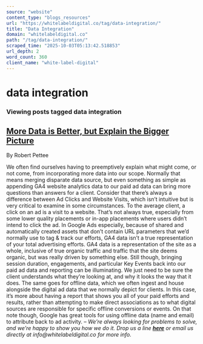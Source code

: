 ```yaml
---
source: "website"
content_type: "blogs_resources"
url: "https://whitelabeldigital.co/tag/data-integration/"
title: "Data Integration"
domain: "whitelabeldigital.co"
path: "/tag/data-integration/"
scraped_time: "2025-10-03T05:13:42.518853"
url_depth: 2
word_count: 360
client_name: "white-label-digital"
---
```


# data integration

### Viewing posts tagged data integration

## [More Data is Better, but Explain the Bigger Picture](https://whitelabeldigital.co/more-data-is-better-but-explain-the-bigger-picture/)

By Robert Pettee

We often find ourselves having to preemptively explain what might come, or not come, from incorporating more data into our scope. Normally that means merging disparate data source, but even something as simple as appending GA4 website analytics data to our paid ad data can bring more questions than answers for a client. Consider that there’s always a difference between Ad Clicks and Website Visits, which isn’t intuitive but is very critical to examine in some circumstances. To the average client, a click on an ad is a visit to a website. That’s not always true, especially from some lower quality placements or in-app placements where users didn’t intend to click the ad. In Google Ads especially, because of shared and automatically created assets that don’t contain URL parameters that we’d normally use to tag & track our efforts, GA4 data isn’t a true representation of your total advertising efforts. GA4 data is a representation of the site as a whole, inclusive of true organic traffic and traffic that the site deems organic, but was really driven by something else. Still though, bringing session duration, engagements, and particular Key Events back into our paid ad data and reporting can be illuminating. We just need to be sure the client understands what they’re looking at, and why it looks the way that it does. The same goes for offline data, which we often ingest and house alongside the digital ad data that we normally depict for clients. In this case, it’s more about having a report that shows you all of your paid efforts and results, rather than attempting to make direct associations as to what digital sources are responsible for specific offline conversions or events. On that note though, Google has great tools for using offline data (name and email) to attribute back to ad activity. – _We’re always looking for problems to solve, and we’re happy to show you how we do it. Drop us a line [**here**](https://whitelabeldigital.co/contact/) or email us directly at _info@whitelabeldigital.co_ for more info._